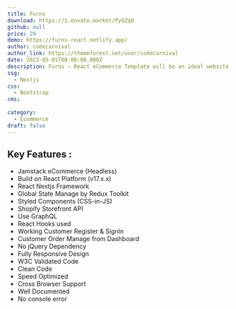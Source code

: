 ```yaml
---
title: Furns
download: https://1.envato.market/PyOZqQ
github: null
price: 29
demo: https://furns-react.netlify.app/
author: codecarnival
author_link: https://themeforest.net/user/codecarnival
date: 2023-05-01T00:00:00.000Z
description: Furns – React eCommerce Template will be an ideal website building template based on React Nextjs framework & Shopify Storefront API
ssg:
  - Nextjs
css:
  - Bootstrap
cms:
  
category:
  - Ecommerce
draft: false
---
```

## Key Features :

- Jamstack eCommerce (Headless)
- Build on React Platform (v17.x.x)
- React Nextjs Framework
- Global State Manage by Redux Toolkit
- Styled Components (CSS-in-JS)
- Shopify Storefront API
- Use GraphQL
- React Hooks used
- Working Customer Register & SignIn
- Customer Order Manage from Dashboard
- No jQuery Dependency
- Fully Responsive Design
- W3C Validated Code
- Clean Code
- Speed Optimized
- Cross Browser Support
- Well Documented
- No console error